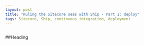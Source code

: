 ```yaml
---
layout: post
title: "Ruling the Sitecore seas with Ship - Part 1: deploy"
tags: Sitecore, Ship, continuous integration, deployment
---
```


<a href="" target="_blank">
  <img class="u-max-full-width" src="" alt="">
</a>

##Heading